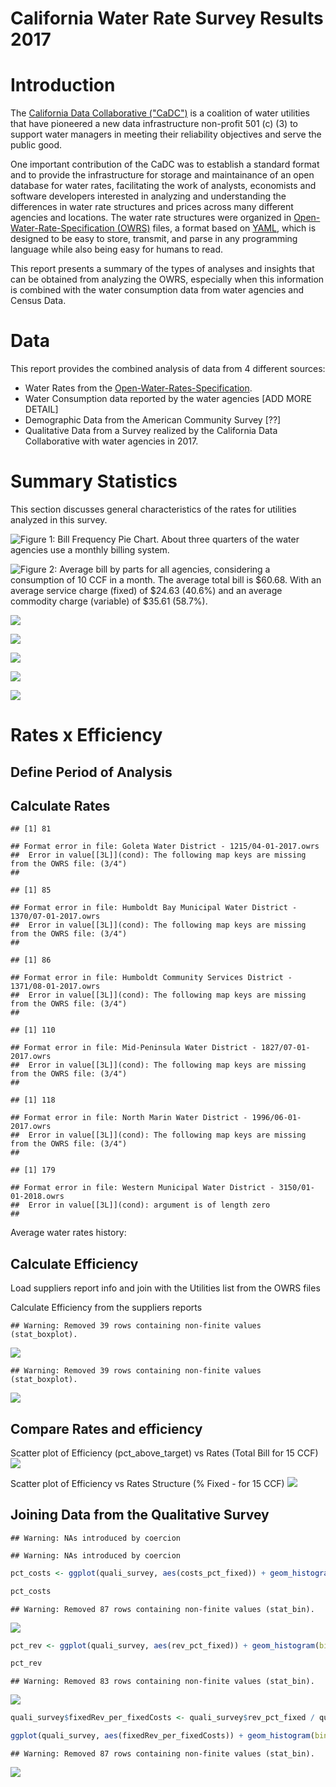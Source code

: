 # California Water Rate Survey Results 2017



# Introduction

The [California Data Collaborative ("CaDC")](http://californiadatacollaborative.org/) is a coalition of water utilities that have pioneered a new data infrastructure non-profit 501 (c) (3) to support water managers in meeting their reliability objectives and serve the public good.

One important contribution of the CaDC was to establish a standard format and to provide the infrastructure for storage and maintainance of an open database for water rates, facilitating the work of analysts, economists and software developers interested in analyzing and understanding the differences in water rate structures and prices across many different agencies and locations. The water rate structures were organized in [Open-Water-Rate-Specification (OWRS)](https://github.com/California-Data-Collaborative/Open-Water-Rate-Specification) files, a format based on [YAML](http://yaml.org/), which is designed to be easy to store, transmit, and parse in any programming language while also being easy for humans to read.

This report presents a summary of the types of analyses and insights that can be obtained from analyzing the OWRS, especially when this information is combined with the water consumption data from water agencies and Census Data.

# Data

This report provides the combined analysis of data from 4 different sources:

* Water Rates from the [Open-Water-Rates-Specification](https://github.com/California-Data-Collaborative/Open-Water-Rate-Specification).
* Water Consumption data reported by the water agencies [ADD MORE DETAIL] 
* Demographic Data from the American Community Survey [??]
* Qualitative Data from a Survey realized by the California Data Collaborative with water agencies in 2017. 





# Summary Statistics

This section discusses general characteristics of the rates for utilities analyzed in this survey.



![Figure  1: Bill Frequency Pie Chart. About three quarters of the water agencies use a monthly billing system.](owrs_analysis_files/figure-html/bill_frequency_pie-1.png)

![Figure  2: Average bill by parts for all agencies, considering a consumption of 10 CCF in a month. The average total bill is $60.68. With an average service charge (fixed) of $24.63 (40.6%) and an average commodity charge (variable) of $35.61 (58.7%).](owrs_analysis_files/figure-html/mean_bill_pie-1.png)



![](owrs_analysis_files/figure-html/rate_type_pie-1.png)<!-- -->

![](owrs_analysis_files/figure-html/commodity_charge_vs_usage-1.png)<!-- -->



![](owrs_analysis_files/figure-html/unnamed-chunk-6-1.png)<!-- -->




![](owrs_analysis_files/figure-html/unnamed-chunk-7-1.png)<!-- -->

![](owrs_analysis_files/figure-html/unnamed-chunk-8-1.png)<!-- -->

# Rates x Efficiency
## Define Period of Analysis

## Calculate Rates

```
## [1] 81
```

```
## Format error in file: Goleta Water District - 1215/04-01-2017.owrs 
##  Error in value[[3L]](cond): The following map keys are missing from the OWRS file: (3/4")
## 
```

```
## [1] 85
```

```
## Format error in file: Humboldt Bay Municipal Water District - 1370/07-01-2017.owrs 
##  Error in value[[3L]](cond): The following map keys are missing from the OWRS file: (3/4")
## 
```

```
## [1] 86
```

```
## Format error in file: Humboldt Community Services District - 1371/08-01-2017.owrs 
##  Error in value[[3L]](cond): The following map keys are missing from the OWRS file: (3/4")
## 
```

```
## [1] 110
```

```
## Format error in file: Mid-Peninsula Water District - 1827/07-01-2017.owrs 
##  Error in value[[3L]](cond): The following map keys are missing from the OWRS file: (3/4")
## 
```

```
## [1] 118
```

```
## Format error in file: North Marin Water District - 1996/06-01-2017.owrs 
##  Error in value[[3L]](cond): The following map keys are missing from the OWRS file: (3/4")
## 
```

```
## [1] 179
```

```
## Format error in file: Western Municipal Water District - 3150/01-01-2018.owrs 
##  Error in value[[3L]](cond): argument is of length zero
## 
```
Average water rates history:



## Calculate Efficiency
Load suppliers report info and join with the Utilities list from the OWRS files

Calculate Efficiency from the suppliers reports



```
## Warning: Removed 39 rows containing non-finite values (stat_boxplot).
```

![](owrs_analysis_files/figure-html/unnamed-chunk-14-1.png)<!-- -->


```
## Warning: Removed 39 rows containing non-finite values (stat_boxplot).
```

![](owrs_analysis_files/figure-html/unnamed-chunk-15-1.png)<!-- -->
## Compare Rates and efficiency


Scatter plot of Efficiency (pct_above_target) vs Rates (Total Bill for 15 CCF)
![](owrs_analysis_files/figure-html/unnamed-chunk-17-1.png)<!-- -->

Scatter plot of Efficiency vs Rates Structure (% Fixed  - for 15 CCF)
![](owrs_analysis_files/figure-html/unnamed-chunk-18-1.png)<!-- -->

## Joining Data from the Qualitative Survey

```
## Warning: NAs introduced by coercion

## Warning: NAs introduced by coercion
```

```r
pct_costs <- ggplot(quali_survey, aes(costs_pct_fixed)) + geom_histogram(bins = 10)

pct_costs
```

```
## Warning: Removed 87 rows containing non-finite values (stat_bin).
```

![](owrs_analysis_files/figure-html/unnamed-chunk-20-1.png)<!-- -->




```r
pct_rev <- ggplot(quali_survey, aes(rev_pct_fixed)) + geom_histogram(bins = 10)

pct_rev
```

```
## Warning: Removed 83 rows containing non-finite values (stat_bin).
```

![](owrs_analysis_files/figure-html/unnamed-chunk-21-1.png)<!-- -->


```r
quali_survey$fixedRev_per_fixedCosts <- quali_survey$rev_pct_fixed / quali_survey$costs_pct_fixed

ggplot(quali_survey, aes(fixedRev_per_fixedCosts)) + geom_histogram(binwidth = 0.5)
```

```
## Warning: Removed 87 rows containing non-finite values (stat_bin).
```

![](owrs_analysis_files/figure-html/unnamed-chunk-22-1.png)<!-- -->



